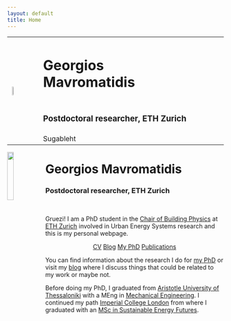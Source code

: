 ```yaml
---
layout: default
title: Home
---
```


<table style="width:100%">
  <colgroup>
    <col span="1" style="width: 15%;">
    <col span="1" style="width: 70%;">
    <col span="1" style="width: 15%;">
  </colgroup>
  <tbody>
  <tr>
    <th rowspan="3"><img align="left" src="http://mavromatidis.me/downloads/Mavromatidis_circle.png"  width="17%" height="17%"></th>
      <td><h1>Georgios Mavromatidis</h1></td>
  </tr>
  <tr>
    <td><h3>Postdoctoral researcher, ETH Zurich</h3></td>
  </tr>
  <tr>
    <td>Sugableht</td>
  </tr>

</table>

<img align="left" src="http://mavromatidis.me/downloads/Mavromatidis_circle.png"  width="17%" height="17%">

<h1>Georgios Mavromatidis</h1>

<h3>Postdoctoral researcher, ETH Zurich</h3>

<center><p class="social-icons">
      <a href="https:// scholar.google.ch/citations?user=ki0AOEEAAAAJ&hl=en" target="_blank"><i class="fa fa-graduation-cap fa-2x"></i></a> &nbsp; &nbsp;
      <a href="https://www.linkedin.com/in/gmavrom" target="_blank"><i class="fa fa-linkedin fa-2x"></i></a> &nbsp; &nbsp;
      <a href="https://twitter.com/gmavrom" target="_blank"><i class="fa fa-twitter fa-2x"></i></a> &nbsp; &nbsp;
      <a href="https://github.com/gmavrom" target="_blank"><i class="fa fa-github fa-2x"></i></a> &nbsp; &nbsp;
</p></center>

Gruezi! I am a PhD student in the [Chair of Building Physics][] at [ETH Zurich][] involved in Urban Energy Systems research and this is my personal webpage.

<center><p>
  <a href="http://mavromatidis.me/cv/" class="btn">CV</a>
  <a href="http://mavromatidis.me/blog/" class="btn">Blog</a>
  <a href="http://mavromatidis.me/my-phd/" class="btn">My PhD</a>
  <a href="http://mavromatidis.me/publications/" class="btn">Publications</a>
</p></center>

You can find information about the research I do for [my PhD][] or visit my [blog][] where I discuss things that could be related to my work or maybe not.

Before doing my PhD, I graduated from [Aristotle University of Thessaloniki][] with a MEng in [Mechanical Engineering][]. I continued my path [Imperial College London][] from where I graduated with an [MSc in Sustainable Energy Futures][].

<!-- This website uses <a href="http://jekyllrb.com/">jekyll</a>, <a href="http://getpoole.com">poole</a> and the <a href="http://hyde.getpoole.com/">hyde</a> theme. Logo courtesy of <a href="http://katlab.github.com">kat</a>.
Hosted on <a href="https://pages.github.com/">Github Pages</a>. Domain by <a href="https://iwantmyname.com">iwantmyname</a>. -->

[Chair of Building Physics]: http://carmeliet.arch.ethz.ch/
[ETH Zurich]: https://www.ethz.ch/en.html
[Aristotle University of Thessaloniki]: http://www.auth.gr/
[Mechanical Engineering]: http://www.meng.auth.gr/
[Imperial College London]: http://www.imperial.ac.uk/
[MSc in Sustainable Energy Futures]: https://www.imperial.ac.uk/energy-futures-lab/our-msc/
[my PhD]: http://mavromatidis.me/my-phd
[blog]: http://mavromatidis.me/blog
